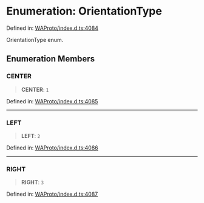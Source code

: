 # Enumeration: OrientationType

Defined in: [WAProto/index.d.ts:4084](https://github.com/Fokusdotid/Baileys/blob/9c9f1957de7ce603966b24b846f4c15d5de9bbcf/WAProto/index.d.ts#L4084)

OrientationType enum.

## Enumeration Members

### CENTER

> **CENTER**: `1`

Defined in: [WAProto/index.d.ts:4085](https://github.com/Fokusdotid/Baileys/blob/9c9f1957de7ce603966b24b846f4c15d5de9bbcf/WAProto/index.d.ts#L4085)

***

### LEFT

> **LEFT**: `2`

Defined in: [WAProto/index.d.ts:4086](https://github.com/Fokusdotid/Baileys/blob/9c9f1957de7ce603966b24b846f4c15d5de9bbcf/WAProto/index.d.ts#L4086)

***

### RIGHT

> **RIGHT**: `3`

Defined in: [WAProto/index.d.ts:4087](https://github.com/Fokusdotid/Baileys/blob/9c9f1957de7ce603966b24b846f4c15d5de9bbcf/WAProto/index.d.ts#L4087)
